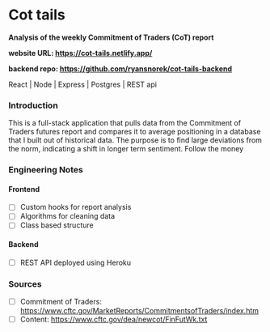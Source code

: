 # Cot tails
**Analysis of the weekly Commitment of Traders (CoT) report**

**website URL: https://cot-tails.netlify.app/** 

**backend repo: https://github.com/ryansnorek/cot-tails-backend**

React | Node | Express | Postgres | REST api

### Introduction

This is a full-stack application that pulls data from the Commitment of Traders futures report and compares it to average positioning in a database that I built out of historical data. The purpose is to find large deviations from the norm, indicating a shift in longer term sentiment. Follow the money


### Engineering Notes
#### Frontend
- [ ] Custom hooks for report analysis
- [ ] Algorithms for cleaning data 
- [ ] Class based structure

#### Backend
- [ ] REST API deployed using Heroku

### Sources
- [ ] Commitment of Traders: https://www.cftc.gov/MarketReports/CommitmentsofTraders/index.htm
- [ ] Content: https://www.cftc.gov/dea/newcot/FinFutWk.txt
